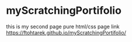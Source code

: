 # myScratchingPortifolio
this is my second page pure html/css 
page link
https://ftohtarek.github.io/myScratchingPortifolio/
